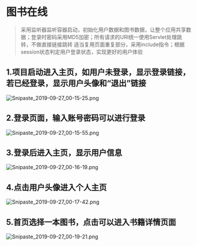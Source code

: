 # 图书在线
> 采用监听器监听容器启动，初始化用户数据和图书数据，让整个应用共享数据；登录时密码采用MD5加密；所有请求的URI统一使用Servlet处理跳转，不做直接链接跳转
>适当复用页面重复部分，采用include指令；根据session状态判定用户登录状态，实现更好的用户体验
## 1.项目启动进入主页，如用户未登录，显示登录链接，若已经登录，显示用户头像和“退出”链接
![Snipaste_2019-09-27_00-15-25.png](http://ww1.sinaimg.cn/large/0067OQVXgy1g7ddp655x2j31h20qras1.jpg)

## 2.登录页面，输入账号密码可以进行登录
![Snipaste_2019-09-27_00-15-55.png](http://ww1.sinaimg.cn/large/0067OQVXgy1g7ddpsm2rlj31gr0qf0we.jpg)

## 3.登录后进入主页，显示用户信息
![Snipaste_2019-09-27_00-16-19.png](http://ww1.sinaimg.cn/large/0067OQVXgy1g7ddqj93xwj31gm0qmh84.jpg)

## 4.点击用户头像进入个人主页
![Snipaste_2019-09-27_00-17-42.png](http://ww1.sinaimg.cn/large/0067OQVXgy1g7ddrjmp79j31gb0qo0zm.jpg)

## 5.首页选择一本图书，点击可以进入书籍详情页面
![Snipaste_2019-09-27_00-19-21.png](http://ww1.sinaimg.cn/large/0067OQVXgy1g7ddrrn1tuj31gd0qk135.jpg)
